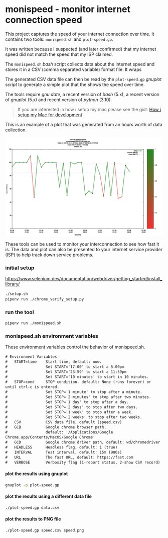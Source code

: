 # monispeed - monitor internet connection speed

This project captures the speed of your internet connection over
time. It contains two tools: `monispeed.sh` and `plot-speed.gp`.

It was written because I suspected (and later confirmed) that my
internet speed did not match the speed that my ISP claimed.

The `monispeed.sh` _bash_ script collects data about the internet speed
and stores it in a CSV (comma separated variable) format file.  It wraps

The generated CSV data file can then be read by the `plot-speed.gp`
_gnuplot script_ to generate a simple plot that the shows the
speed over time.

The tools require _gnu date_, a recent version of _bash_ (5.x),
a recent version of _gnuplot_ (5.x) and recent version of _python_ (3.10).

> If you are interested in how i setup my mac please see the gist:
> [How i setup my Mac for development](https://gist.github.com/jlinoff/adb0a9b886085d9f3a4719571cfad901)

This is an example of a plot that was generated from an hours worth of
data collection.

<img src="plot-example.png" alt="plot-example">

These tools can be used to monitor your interconnection to see how
fast it is. The data and plot can also be presented to your
internet service provider (ISP) to help track down service problems.

### initial setup

https://www.selenium.dev/documentation/webdriver/getting_started/install_library/

```bash
./setup.sh
pipenv run ./chrome_verify_setup.py
```

### run the tool

```bash
pipenv run ./monispeed.sh
```

### moniapeed.sh environment variables
These environment variables control the behavior of monispeed.sh.
```
# Environment Variables
#   START=time    Start time, default: now.
#                 Set START='17:00' to start a 5:00pm
#                 Set START='23:59' to start a 11:59pm
#                 Set START='10 minutes' to start in 10 minutes.
#   STOP=cond     STOP condition. default: None (runs forever) or until ctrl-c is entered.
#                 Set STOP='1 minute' to stop after a minute.
#                 Set STOP='2 minutes' to stop after two minutes.
#                 Set STOP='1 day' to stop after a day.
#                 Set STOP='2 days' to stop after two days.
#                 Set STOP='1 week' to stop after a week.
#                 Set STOP='2 weeks' to stop after two weeks.
#   CSV           CSV data file, default (speed.csv)
#   GCB           Google chrome browser path,
#                 default: '/Applications/Google Chrome.app/Contents/MacOS/Google Chrome'
#   GCD           Google chrome driver path, default: wd/chromedriver
#   HEADLESS      Headless flag, default: 1 (true)
#   INTERVAL      Test interval, default: 15m (900s)
#   URL           The fast URL, default: https://fast.com
#   VERBOSE       Verbosity flag (1-report status, 2-show CSV record)
```

#### plot the results using gnuplot
```bash
gnuplot -p plot-speed.gp
```

#### plot the results using a different data file
```bash
./plot-speed.gp data.csv
```

#### plot the results to PNG file
```bash
./plot-speed.gp speed.csv speed.png
```
